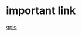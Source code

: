 # important link
[gpio](https://www.raspberrypi.com/documentation/computers/os.html#gpio-and-the-40-pin-header)